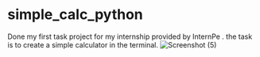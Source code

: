 # simple_calc_python
Done my first task project for my internship provided by InternPe . the task is to create a simple calculator in the terminal.
![Screenshot (5)](https://github.com/Santhosh1444/simple_calc_python/assets/100987073/e63a2edb-7d76-4814-908b-cdf17c414ccb)

